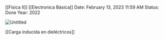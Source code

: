 [[Física II]] [[Electronica Básica]]
Date: February 13, 2023 11:59 AM
Status: Done
Year: 2022

![Untitled](_private/Images/Dieléctricos/Untitled.png)

[[Carga inducida en dieléctricos]]